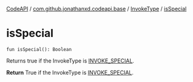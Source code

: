 [CodeAPI](../../index.md) / [com.github.jonathanxd.codeapi.base](../index.md) / [InvokeType](index.md) / [isSpecial](.)

# isSpecial

`fun isSpecial(): Boolean`

Returns true if the InvokeType is [INVOKE_SPECIAL](-i-n-v-o-k-e_-s-p-e-c-i-a-l.md).

**Return**
True if the InvokeType is [INVOKE_SPECIAL](-i-n-v-o-k-e_-s-p-e-c-i-a-l.md).

